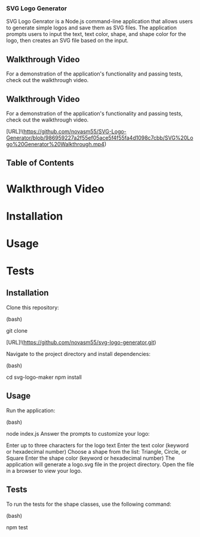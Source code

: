 ### SVG Logo Generator
SVG Logo Genrator is a Node.js command-line application that allows users to generate simple logos and save them as SVG files. The application prompts users to input the text, text color, shape, and shape color for the logo, then creates an SVG file based on the input.

## Walkthrough Video
For a demonstration of the application's functionality and passing tests, check out the walkthrough video.

## Walkthrough Video
For a demonstration of the application's functionality and passing tests, check out the walkthrough video.


[URL]!(https://github.com/novasm55/SVG-Logo-Generator/blob/986959227a2f55ef05ace5f4f55fa4d1098c7cbb/SVG%20Logo%20Generator%20Walkthrough.mp4)



## Table of Contents
# Walkthrough Video
# Installation
# Usage
# Tests


## Installation

Clone this repository:

(bash)

git clone 

[URL]!(https://github.com/novasm55/svg-logo-generator.git)

Navigate to the project directory and install dependencies:

(bash)

cd svg-logo-maker
npm install

## Usage

Run the application:

(bash)

node index.js
Answer the prompts to customize your logo:

Enter up to three characters for the logo text
Enter the text color (keyword or hexadecimal number)
Choose a shape from the list: Triangle, Circle, or Square
Enter the shape color (keyword or hexadecimal number)
The application will generate a logo.svg file in the project directory. Open the file in a browser to view your logo.

## Tests

To run the tests for the shape classes, use the following command:

(bash)

npm test

